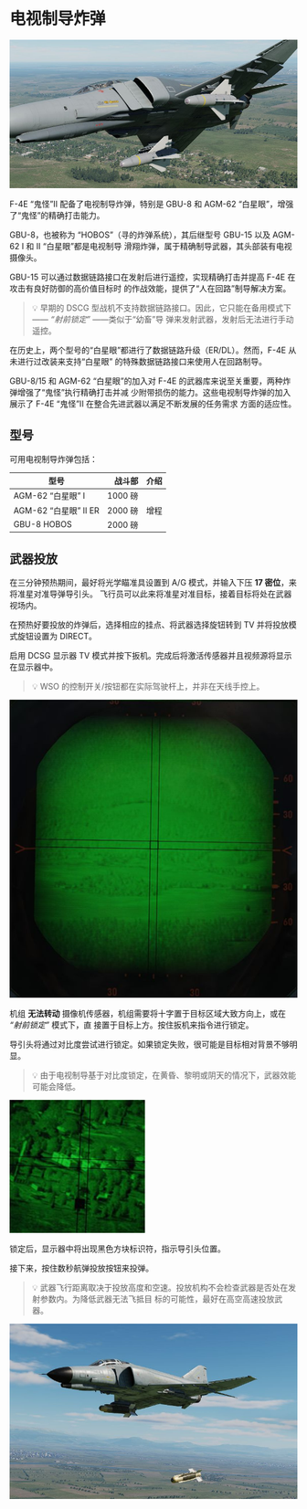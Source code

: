# 电视制导炸弹

![Phantom loaded with two Walleyes](../../../img/walleyes_loaded.jpg)

F-4E “鬼怪”II 配备了电视制导炸弹，特别是 GBU-8 和 AGM-62 “白星眼”，增强了“鬼怪”的精确打击能力。

GBU-8，也被称为 “HOBOS”（寻的炸弹系统），其后继型号 GBU-15 以及 AGM-62 I 和 II “白星眼”都是电视制导
滑翔炸弹，属于精确制导武器，其头部装有电视摄像头。

GBU-15 可以通过数据链路接口在发射后进行遥控，实现精确打击并提高 F-4E 在攻击有良好防御的高价值目标时
的作战效能，提供了“人在回路”制导解决方案。

> 💡 早期的 DSCG 型战机不支持数据链路接口。因此，它只能在备用模式下—— _“射前锁定”_ ——类似于“幼畜”导
> 弹来发射武器，发射后无法进行手动遥控。

在历史上，两个型号的“白星眼”都进行了数据链路升级（ER/DL）。然而，F-4E 从未进行过改装来支持“白星眼”
的特殊数据链路接口来使用人在回路制导。

GBU-8/15 和 AGM-62 “白星眼”的加入对 F-4E 的武器库来说至关重要，两种炸弹增强了“鬼怪”执行精确打击并减
少附带损伤的能力。这些电视制导炸弹的加入展示了 F-4E “鬼怪”II 在整合先进武器以满足不断发展的任务需求
方面的适应性。

## 型号

可用电视制导炸弹包括：

| 型号                  |  战斗部 | 介绍 |
| --------------------- | ------: | ---- |
| AGM-62 “白星眼” I     | 1000 磅 |      |
| AGM-62 “白星眼” II ER | 2000 磅 | 增程 |
| GBU-8 HOBOS           | 2000 磅 |      |

## 武器投放

在三分钟预热期间，最好将光学瞄准具设置到 A/G 模式，并输入下压 **17 密位**，来将准星对准导弹导引头。
飞行员可以此来将准星对准目标，接着目标将处在武器视场内。

在预热好要投放的炸弹后，选择相应的挂点、将武器选择旋钮转到 TV 并将投放模式旋钮设置为 DIRECT。

启用 DCSG 显示器 TV 模式并按下扳机。完成后将激活传感器并且视频源将显示在显示器中。

> 💡 WSO 的控制开关/按钮都在实际驾驶杆上，并非在天线手控上。

![HOBOS Screen Symbology](../../../img/hobos_screen_symbology.jpg)

机组 **无法转动** 摄像机传感器，机组需要将十字置于目标区域大致方向上，或在 _“射前锁定”_ 模式下，直
接置于目标上方。按住扳机来指令进行锁定。

导引头将通过对比度尝试进行锁定。如果锁定失败，很可能是目标相对背景不够明显。

> 💡 由于电视制导基于对比度锁定，在黄昏、黎明或阴天的情况下，武器效能可能会降低。

![HOBOS Release](../../../img/walleye_seeker_symbology.jpg)

锁定后，显示器中将出现黑色方块标识符，指示导引头位置。

接下来，按住数秒航弹投放按钮来投弹。

> 💡 武器飞行距离取决于投放高度和空速。投放机构不会检查武器是否处在发射参数内。为降低武器无法飞抵目
> 标的可能性，最好在高空高速投放武器。

![HOBOS Release](../../../img/hobos_release.jpg)
